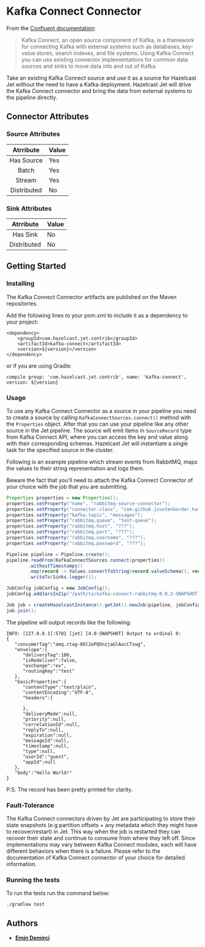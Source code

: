 # Kafka Connect Connector

From the [Confluent documentation](https://docs.confluent.io/current/connect/index.html):
> Kafka Connect, an open source component of Kafka, is a framework for connecting
> Kafka with external systems such as databases, key-value stores, search indexes, 
> and file systems. Using Kafka Connect you can use existing connector 
> implementations for common data sources and sinks to move data into and out of 
> Kafka. 

Take an existing Kafka Connect source and use it as a source for Hazelcast Jet 
without the need to have a Kafka deployment. Hazelcast Jet will drive the
 Kafka Connect connector and bring the data from external systems to the pipeline
 directly.

## Connector Attributes

### Source Attributes
|  Atrribute  | Value |
|:-----------:|-------|
| Has Source  |  Yes  |
| Batch       |  Yes  |
| Stream      |  Yes  |
| Distributed |  No   |

### Sink Attributes
|  Atrribute  | Value |
|:-----------:|-------|
| Has Sink    |  No   |
| Distributed |  No   |

## Getting Started

### Installing

The Kafka Connect Connector artifacts are published on the Maven repositories. 

Add the following lines to your pom.xml to include it as a dependency to your project:

```
<dependency>
    <groupId>com.hazelcast.jet.contrib</groupId>
    <artifactId>kafka-connect</artifactId>
    <version>${version}</version>
</dependency>
```

or if you are using Gradle: 
```
compile group: 'com.hazelcast.jet.contrib', name: 'kafka-connect', version: ${version}
```

### Usage

To use any Kafka Connect Connector as a source in your pipeline you need to
create a source by calling `KafkaConnectSources.connect()` method with the
`Properties` object. After that you can use your pipeline like any other source
in the Jet pipeline. The source will emit items in `SourceRecord` type from
Kafka Connect API, where you can access the key and value along with their
corresponding schemas. Hazelcast Jet will instantiate a single task for the
specified source in the cluster.

Following is an example pipeline which stream events from RabbitMQ, maps the
values to their string representation and logs them.

Beware the fact that you'll need to attach the Kafka Connect Connector of your 
choice with the job that you are submitting.

```java
Properties properties = new Properties();
properties.setProperty("name", "rabbitmq-source-connector");
properties.setProperty("connector.class", "com.github.jcustenborder.kafka.connect.rabbitmq.RabbitMQSourceConnector");
properties.setProperty("kafka.topic", "messages");
properties.setProperty("rabbitmq.queue", "test-queue");
properties.setProperty("rabbitmq.host", "???");
properties.setProperty("rabbitmq.port", "???");
properties.setProperty("rabbitmq.username", "???");
properties.setProperty("rabbitmq.password", "???");

Pipeline pipeline = Pipeline.create();
pipeline.readFrom(KafkaConnectSources.connect(properties))
        .withoutTimestamps()
        .map(record -> Values.convertToString(record.valueSchema(), record.value()))
        .writeTo(Sinks.logger());

JobConfig jobConfig = new JobConfig();
jobConfig.addJarsInZip("/path/to/kafka-connect-rabbitmq-0.0.2-SNAPSHOT.zip");

Job job = createHazelcastInstance().getJet().newJob(pipeline, jobConfig);
job.join();
```

The pipeline will output records like the following:

```
INFO: [127.0.0.1]:5701 [jet] [4.0-SNAPSHOT] Output to ordinal 0: 
{
   "consumerTag":"amq.ctag-06l2oPQOnzjaGlAocCTzwg",
   "envelope":{
      "deliveryTag":100,
      "isRedeliver":false,
      "exchange":"ex",
      "routingKey":"test"
   },
   "basicProperties":{
      "contentType":"text/plain",
      "contentEncoding":"UTF-8",
      "headers":{

      },
      "deliveryMode":null,
      "priority":null,
      "correlationId":null,
      "replyTo":null,
      "expiration":null,
      "messageId":null,
      "timestamp":null,
      "type":null,
      "userId":"guest",
      "appId":null
   },
   "body":"Hello World!"
}
```
P.S. The record has been pretty printed for clarity.

### Fault-Tolerance
The Kafka Connect connectors driven by Jet are participating to store their state 
snapshots (e.g partition offsets + any metadata which they might have to 
recover/restart) in Jet. This way when the job is restarted they can recover 
their state and continue to consume from where they left off. Since implementations
may vary between Kafka Connect modules, each will have different 
behaviors when there is a failure. Please refer to the documentation of Kafka 
Connect connector of your choice for detailed information.

### Running the tests

To run the tests run the command below: 

```
./gradlew test
```

## Authors

* **[Emin Demirci](https://github.com/eminn)**

